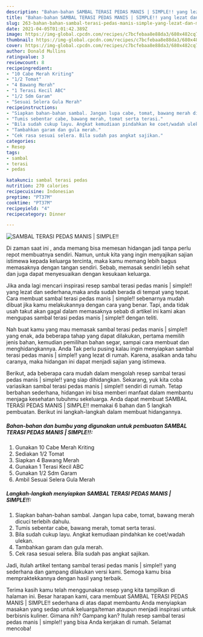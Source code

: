 ```yaml
---
description: "Bahan-bahan SAMBAL TERASI PEDAS MANIS | SIMPLE!! yang lezat dan Mudah Dibuat"
title: "Bahan-bahan SAMBAL TERASI PEDAS MANIS | SIMPLE!! yang lezat dan Mudah Dibuat"
slug: 263-bahan-bahan-sambal-terasi-pedas-manis-simple-yang-lezat-dan-mudah-dibuat
date: 2021-04-05T01:01:42.389Z
image: https://img-global.cpcdn.com/recipes/c7bcfebaa8e88da3/680x482cq70/sambal-terasi-pedas-manis-simple-foto-resep-utama.jpg
thumbnail: https://img-global.cpcdn.com/recipes/c7bcfebaa8e88da3/680x482cq70/sambal-terasi-pedas-manis-simple-foto-resep-utama.jpg
cover: https://img-global.cpcdn.com/recipes/c7bcfebaa8e88da3/680x482cq70/sambal-terasi-pedas-manis-simple-foto-resep-utama.jpg
author: Donald Mullins
ratingvalue: 3
reviewcount: 8
recipeingredient:
- "10 Cabe Merah Kriting"
- "1/2 Tomat"
- "4 Bawang Merah"
- "1 Terasi Kecil ABC"
- "1/2 Sdm Garam"
- "Sesuai Selera Gula Merah"
recipeinstructions:
- "Siapkan bahan-bahan sambal. Jangan lupa cabe, tomat, bawang merah dicuci terlebih dahulu."
- "Tumis sebentar cabe, bawang merah, tomat serta terasi."
- "Bila sudah cukup layu. Angkat kemudiaan pindahkan ke coet/wadah ulekan."
- "Tambahkan garam dan gula merah."
- "Cek rasa sesuai selera. Bila sudah pas angkat sajikan."
categories:
- Resep
tags:
- sambal
- terasi
- pedas

katakunci: sambal terasi pedas 
nutrition: 270 calories
recipecuisine: Indonesian
preptime: "PT37M"
cooktime: "PT37M"
recipeyield: "4"
recipecategory: Dinner

---
```



![SAMBAL TERASI PEDAS MANIS | SIMPLE!!](https://img-global.cpcdn.com/recipes/c7bcfebaa8e88da3/680x482cq70/sambal-terasi-pedas-manis-simple-foto-resep-utama.jpg)

Di zaman  saat ini , anda memang bisa memesan hidangan jadi tanpa perlu repot membuatnya sendiri. Namun, untuk kita yang ingin menyajikan sajian istimewa kepada keluarga tercinta, maka kamu memang lebih bagus memasaknya dengan tangan sendiri. Sebab, memasak sendiri lebih sehat dan juga dapat menyesuaikan dengan kesukaan keluarga.

Jika anda lagi mencari inspirasi resep sambal terasi pedas manis | simple!! yang lezat dan sederhana,maka anda sudah berada di tempat yang tepat. Cara membuat sambal terasi pedas manis | simple!!  sebenarnya mudah dibuat jika kamu melakukannya dengan cara yang benar. Tapi, anda tidak usah takut akan gagal dalam memasaknya 
sebab di artikel ini kami akan mengupas sambal terasi pedas manis | simple!! dengan teliti.  



Nah buat kamu yang mau memasak sambal terasi pedas manis | simple!! yang enak, ada beberapa tahap yang dapat dilakukan, pertama memilih jenis bahan, kemudian pemilihan bahan segar, sampai cara membuat dan menghidangkannya. Anda Tak perlu pusing kalau ingin menyiapkan sambal terasi pedas manis | simple!! yang lezat di rumah. Karena, asalkan anda  tahu caranya, maka hidangan ini dapat menjadi sajian yang istimewa.

Berikut, ada beberapa cara mudah dalam mengolah resep sambal terasi pedas manis | simple!! yang siap dihidangkan. Sekarang, yuk kita coba variasikan sambal terasi pedas manis | simple!! sendiri di rumah. Tetap berbahan sederhana, hidangan ini bisa memberi manfaat dalam membantu menjaga kesehatan tubuhmu sekeluarga. Anda dapat membuat SAMBAL TERASI PEDAS MANIS | SIMPLE!! memakai 6 bahan dan 5 langkah pembuatan. Berikut ini langkah-langkah dalam membuat hidangannya.

<!--inarticleads1-->

##### Bahan-bahan dan bumbu yang digunakan untuk pembuatan SAMBAL TERASI PEDAS MANIS | SIMPLE!!:

1. Gunakan 10 Cabe Merah Kriting
1. Sediakan 1/2 Tomat
1. Siapkan 4 Bawang Merah
1. Gunakan 1 Terasi Kecil ABC
1. Gunakan 1/2 Sdm Garam
1. Ambil Sesuai Selera Gula Merah




<!--inarticleads2-->

##### Langkah-langkah menyiapkan SAMBAL TERASI PEDAS MANIS | SIMPLE!!:

1. Siapkan bahan-bahan sambal. Jangan lupa cabe, tomat, bawang merah dicuci terlebih dahulu.
1. Tumis sebentar cabe, bawang merah, tomat serta terasi.
1. Bila sudah cukup layu. Angkat kemudiaan pindahkan ke coet/wadah ulekan.
1. Tambahkan garam dan gula merah.
1. Cek rasa sesuai selera. Bila sudah pas angkat sajikan.




Jadi, itulah artikel tentang  sambal terasi pedas manis | simple!!  yang sederhana dan gampang dilakukan versi kami. Semoga kamu bisa mempraktekkannya dengan hasil yang terbaik. 

Terima kasih kamu telah menggunakan resep yang kita tampilkan di halaman ini. Besar harapan kami, cara membuat  SAMBAL TERASI PEDAS MANIS | SIMPLE!! sederhana di atas dapat membantu Anda menyiapkan masakan yang sedap untuk keluarga/teman ataupun menjadi inspirasi untuk berbisnis kuliner. Gimana nih? Gampang kan? Itulah resep sambal terasi pedas manis | simple!! yang bisa Anda kerjakan di rumah. Selamat mencoba!

